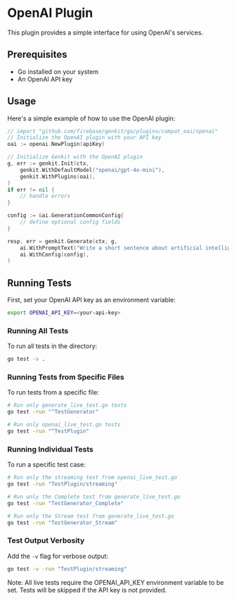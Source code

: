 # OpenAI Plugin

This plugin provides a simple interface for using OpenAI's services.

## Prerequisites

- Go installed on your system
- An OpenAI API key

## Usage

Here's a simple example of how to use the OpenAI plugin:

```go
// import "github.com/firebase/genkit/go/plugins/compat_oai/openai"
// Initialize the OpenAI plugin with your API key
oai := openai.NewPlugin(apiKey)

// Initialize Genkit with the OpenAI plugin
g, err := genkit.Init(ctx,
    genkit.WithDefaultModel("openai/gpt-4o-mini"),
    genkit.WithPlugins(oai),
)
if err != nil {
    // handle errors
}

config := &ai.GenerationCommonConfig{
    // define optional config fields
}

resp, err = genkit.Generate(ctx, g,
    ai.WithPromptText("Write a short sentence about artificial intelligence."),
    ai.WithConfig(config),
)
```

## Running Tests

First, set your OpenAI API key as an environment variable:

```bash
export OPENAI_API_KEY=<your-api-key>
```

### Running All Tests
To run all tests in the directory:
```bash
go test -v .
```

### Running Tests from Specific Files
To run tests from a specific file:
```bash
# Run only generate_live_test.go tests
go test -run "^TestGenerator"

# Run only openai_live_test.go tests
go test -run "^TestPlugin"
```

### Running Individual Tests
To run a specific test case:
```bash
# Run only the streaming test from openai_live_test.go
go test -run "TestPlugin/streaming"

# Run only the Complete test from generate_live_test.go
go test -run "TestGenerator_Complete"

# Run only the Stream test from generate_live_test.go
go test -run "TestGenerator_Stream"
```

### Test Output Verbosity
Add the `-v` flag for verbose output:
```bash
go test -v -run "TestPlugin/streaming"
```

Note: All live tests require the OPENAI_API_KEY environment variable to be set. Tests will be skipped if the API key is not provided.
